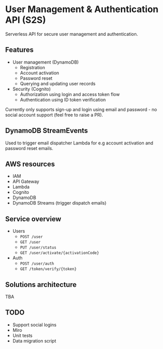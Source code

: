 # User Management & Authentication API (S2S)

Serverless API for secure user management and authentication.

## Features

- User management (DynamoDB)
  - Registration
  - Account activation
  - Password reset
  - Querying and updating user records
- Security (Cognito)
  - Authorization using login and access token flow
  - Authentication using ID token verification

Currently only supports sign-up and login using email and password - no social account support (feel free to raise a PR).

## DynamoDB StreamEvents

Used to trigger email dispatcher Lambda for e.g account activation and password reset emails.

## AWS resources

- IAM
- API Gateway
- Lambda
- Cognito
- DynamoDB
- DynamoDB Streams (trigger dispatch emails)

## Service overview

- Users
  - `POST /user`
  - `GET /user`
  - `PUT /user/status`
  - `GET /user/activate/{activationCode}`
- Auth
  - `POST /user/auth`
  - `GET /token/verify/{token}`

## Solutions architecture

TBA

## TODO

- Support social logins
- Miro
- Unit tests
- Data migration script
